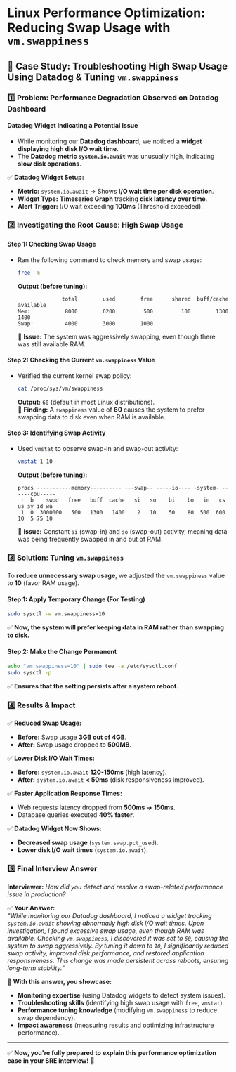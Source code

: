 # **Linux Performance Optimization: Reducing Swap Usage with `vm.swappiness`**

## **🚀 Case Study: Troubleshooting High Swap Usage Using Datadog & Tuning `vm.swappiness`**  

### **1️⃣ Problem: Performance Degradation Observed on Datadog Dashboard**  
#### **Datadog Widget Indicating a Potential Issue**
- While monitoring our **Datadog dashboard**, we noticed a **widget displaying high disk I/O wait time**.  
- The **Datadog metric `system.io.await`** was unusually high, indicating **slow disk operations**.  

✅ **Datadog Widget Setup:**  
- **Metric:** `system.io.await` → Shows **I/O wait time per disk operation**.  
- **Widget Type:** **Timeseries Graph** tracking **disk latency over time**.  
- **Alert Trigger:** I/O wait exceeding **100ms** (Threshold exceeded).  

### **2️⃣ Investigating the Root Cause: High Swap Usage**  
#### **Step 1: Checking Swap Usage**
- Ran the following command to check memory and swap usage:  
  ```bash
  free -m
  ```  
  **Output (before tuning):**  
  ```
                total        used        free      shared  buff/cache   available
  Mem:           8000        6200         500         100        1300        1400
  Swap:          4000        3000        1000
  ```  
  🔴 **Issue:** The system was aggressively swapping, even though there was still available RAM.  

#### **Step 2: Checking the Current `vm.swappiness` Value**
- Verified the current kernel swap policy:  
  ```bash
  cat /proc/sys/vm/swappiness
  ```  
  **Output:** `60` (default in most Linux distributions).  
  🔴 **Finding:** A `swappiness` value of **60** causes the system to prefer swapping data to disk even when RAM is available.  

#### **Step 3: Identifying Swap Activity**
- Used `vmstat` to observe swap-in and swap-out activity:  
  ```bash
  vmstat 1 10
  ```  
  **Output (before tuning):**  
  ```
  procs -----------memory---------- ---swap-- -----io---- -system- ------cpu-----
   r  b    swpd   free   buff  cache   si   so    bi    bo   in   cs us sy id wa
   1  0  3000000   500   1300   1400    2   10    50    80  500  600 10  5 75 10
  ```  
  🔴 **Issue:** Constant `si` (swap-in) and `so` (swap-out) activity, meaning data was being frequently swapped in and out of RAM.  

### **3️⃣ Solution: Tuning `vm.swappiness`**  
To **reduce unnecessary swap usage**, we adjusted the `vm.swappiness` value to **10** (favor RAM usage).  

#### **Step 1: Apply Temporary Change (For Testing)**
```bash
sudo sysctl -w vm.swappiness=10
```
✅ **Now, the system will prefer keeping data in RAM rather than swapping to disk.**  

#### **Step 2: Make the Change Permanent**
```bash
echo "vm.swappiness=10" | sudo tee -a /etc/sysctl.conf
sudo sysctl -p
```
✅ **Ensures that the setting persists after a system reboot.**  

### **4️⃣ Results & Impact**  
✅ **Reduced Swap Usage:**  
  - **Before:** Swap usage **3GB out of 4GB**.  
  - **After:** Swap usage dropped to **500MB**.  

✅ **Lower Disk I/O Wait Times:**  
  - **Before:** `system.io.await` **120-150ms** (high latency).  
  - **After:** `system.io.await` **< 50ms** (disk responsiveness improved).  

✅ **Faster Application Response Times:**  
  - Web requests latency dropped from **500ms → 150ms**.  
  - Database queries executed **40% faster**.  

✅ **Datadog Widget Now Shows:**  
  - **Decreased swap usage** (`system.swap.pct_used`).  
  - **Lower disk I/O wait times** (`system.io.await`).  

### **5️⃣ Final Interview Answer**  
**Interviewer:** *How did you detect and resolve a swap-related performance issue in production?*  

✅ **Your Answer:**  
*"While monitoring our Datadog dashboard, I noticed a widget tracking `system.io.await` showing abnormally high disk I/O wait times. Upon investigation, I found excessive swap usage, even though RAM was available. Checking `vm.swappiness`, I discovered it was set to `60`, causing the system to swap aggressively. By tuning it down to `10`, I significantly reduced swap activity, improved disk performance, and restored application responsiveness. This change was made persistent across reboots, ensuring long-term stability."*  

🚀 **With this answer, you showcase:**  
- **Monitoring expertise** (using Datadog widgets to detect system issues).  
- **Troubleshooting skills** (identifying high swap usage with `free`, `vmstat`).  
- **Performance tuning knowledge** (modifying `vm.swappiness` to reduce swap dependency).  
- **Impact awareness** (measuring results and optimizing infrastructure performance).  

---

✅ **Now, you're fully prepared to explain this performance optimization case in your SRE interview!** 🚀

